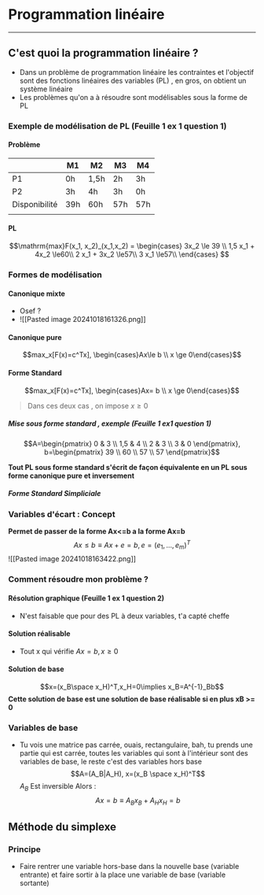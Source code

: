 # Programmation linéaire
****
## C'est quoi la programmation linéaire ?
- Dans un problème de programmation linéaire les contraintes et l'objectif sont des fonctions linéaires des variables (PL) , en gros, on obtient un système linéaire
- Les problèmes qu'on a à résoudre sont modélisables sous la forme de PL

### Exemple de modélisation de PL (Feuille 1 ex 1 question 1)
#### Problème

|               | M1  | M2   | M3  | M4  |
| ------------- | --- | ---- | --- | --- |
| P1            | 0h  | 1,5h | 2h  | 3h  |
| P2            | 3h  | 4h   | 3h  | 0h  |
| Disponibilité | 39h | 60h  | 57h | 57h |
|               |     |      |     |     |
#### PL
$$\mathrm{max}F(x_1, x_2)_(x_1,x_2) = \begin{cases}
    3x_2 \le 39 \\ 
    1,5 x_1 + 4x_2 \le60\\
    2 x_1 + 3x_2 \le57\\
	3 x_1  \le57\\
\end{cases}
$$

### Formes de modélisation
#### Canonique mixte
- Osef ?
- ![[Pasted image 20241018161326.png]]
#### Canonique pure
$$max_x[F(x)=c^Tx], \begin{cases}Ax\le b \\
x \ge 0\end{cases}$$
#### Forme Standard
$$max_x[F(x)=c^Tx], \begin{cases}Ax= b \\
x \ge 0\end{cases}$$

> Dans ces deux cas , on impose $x\ge 0$
##### Mise sous forme standard , exemple (Feuille 1 ex1 question 1)
$$A=\begin{pmatrix}
0 & 3 \\
1,5 & 4 \\
2 & 3 \\
3 & 0
\end{pmatrix}, b=\begin{pmatrix}
39 \\
60 \\
57 \\
57
\end{pmatrix}$$

**Tout PL sous forme standard s'écrit de façon équivalente en un PL sous forme canonique pure et inversement**
##### Forme Standard Simpliciale
### Variables d'écart : Concept
**Permet de passer de la forme Ax<=b a la forme Ax=b**
$$Ax\le b \equiv Ax+e=b, e=(e_1,...,e_m)^T$$
![[Pasted image 20241018163422.png]]
### Comment résoudre mon problème ? 
#### Résolution graphique (Feuille 1 ex 1 question 2)
- N'est faisable que pour des PL à deux variables, t'a capté cheffe
#### Solution réalisable
- Tout x qui vérifie $Ax=b , x\ge0$
#### Solution de base
$$x=(x_B\space x_H)^T,x_H=0\implies x_B=A^{-1}_Bb$$
**Cette solution de base est une solution de base réalisable si en plus xB >= 0**
### Variables de base
- Tu vois une matrice pas carrée, ouais, rectangulaire, bah, tu prends une partie qui est carrée, toutes les variables qui sont à l'intérieur sont des variables de base, le reste c'est des variables hors base
$$A=(A_B|A_H), x=(x_B \space x_H)^T$$
$A_B$ Est inversible
Alors : 
$$Ax=b \equiv A_Bx_B+A_Hx_H=b$$
## Méthode du simplexe
### Principe
- Faire rentrer une variable hors-base dans la nouvelle base (variable entrante) et faire sortir à la place une variable de base (variable sortante)

 